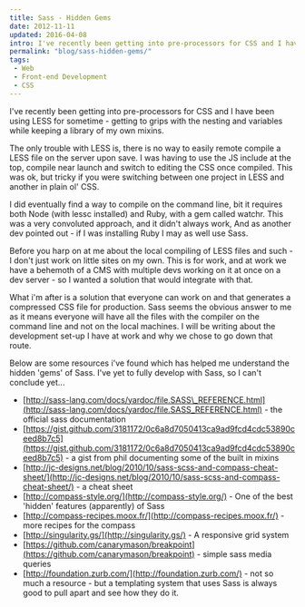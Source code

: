 ```yaml
---
title: Sass - Hidden Gems
date: 2012-11-11
updated: 2016-04-08
intro: I've recently been getting into pre-processors for CSS and I have been using LESS for sometime - getting to grips with the nesting and variables while keeping a library of my own mixins.
permalink: "blog/sass-hidden-gems/"
tags:
 - Web
 - Front-end Development
 - CSS
---
```


I've recently been getting into pre-processors for CSS and I have been using LESS for sometime - getting to grips with the nesting and variables while keeping a library of my own mixins.

The only trouble with LESS is, there is no way to easily remote compile a LESS file on the server upon save. I was having to use the JS include at the top, compile near launch and switch to editing the CSS once compiled. This was ok, but tricky if you were switching between one project in LESS and another in plain ol' CSS.

I did eventually find a way to compile on the command line, bit it requires both Node (with lessc installed) and Ruby, with a gem called watchr. This was a very convoluted approach, and it didn't always work, And as another dev pointed out - if I was installing Ruby I may as well use Sass.

Before you harp on at me about the local compiling of LESS files and such - I don't just work on little sites on my own. This is for work, and at work we have a behemoth of a CMS with multiple devs working on it at once on a dev server - so I wanted a solution that would integrate with that.

What i'm after is a solution that everyone can work on and that generates a compressed CSS file for production. Sass seems the obvious answer to me as it means everyone will have all the files with the compiler on the command line and not on the local machines. I will be writing about the development set-up I have at work and why we chose to go down that route.

Below are some resources i've found which has helped me understand the hidden 'gems' of Sass. I've yet to fully develop with Sass, so I can't conclude yet...

- [http://sass-lang.com/docs/yardoc/file.SASS\_REFERENCE.html](http://sass-lang.com/docs/yardoc/file.SASS_REFERENCE.html) - the official sass documentation
- [https://gist.github.com/3181172/0c6a8d7050413ca9ad9fcd4cdc53890ceed8b7c5](https://gist.github.com/3181172/0c6a8d7050413ca9ad9fcd4cdc53890ceed8b7c5) - a gist from phil documenting some of the built in mixins
- [http://jc-designs.net/blog/2010/10/sass-scss-and-compass-cheat-sheet/](http://jc-designs.net/blog/2010/10/sass-scss-and-compass-cheat-sheet/) - a cheat sheet
- [http://compass-style.org/](http://compass-style.org/) - One of the best 'hidden' features (apparently) of Sass
- [http://compass-recipes.moox.fr/](http://compass-recipes.moox.fr/) - more recipes for the compass
- [http://singularity.gs/](http://singularity.gs/) - A responsive grid system
- [https://github.com/canarymason/breakpoint](https://github.com/canarymason/breakpoint) - simple sass media queries
- [http://foundation.zurb.com/](http://foundation.zurb.com/) - not so much a resource - but a templating system that uses Sass is always good to pull apart and see how they do it.
